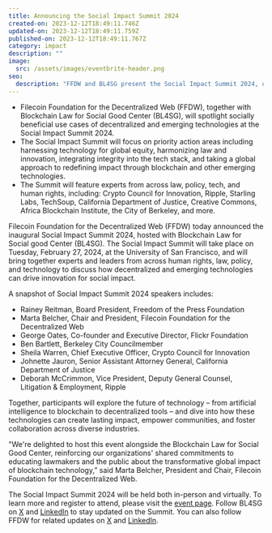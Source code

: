 ```yaml
---
title: Announcing the Social Impact Summit 2024
created-on: 2023-12-12T18:49:11.746Z
updated-on: 2023-12-12T18:49:11.759Z
published-on: 2023-12-12T18:49:11.767Z
category: impact
description: ""
image:
  src: /assets/images/eventbrite-header.png
seo:
  description: "FFDW and BL4SG present the Social Impact Summit 2024, uniting experts in law, policy, and tech to explore how decentralized technologies can drive social innovation and impact."
---
```


- Filecoin Foundation for the Decentralized Web (FFDW), together with Blockchain Law for Social Good Center (BL4SG), will spotlight socially beneficial use cases of decentralized and emerging technologies at the Social Impact Summit 2024.
- The Social Impact Summit will focus on priority action areas including harnessing technology for global equity, harmonizing law and innovation, integrating integrity into the tech stack, and taking a global approach to redefining impact through blockchain and other emerging technologies.
- The Summit will feature experts from across law, policy, tech, and human rights, including: Crypto Council for Innovation, Ripple, Starling Labs, TechSoup, California Department of Justice, Creative Commons, Africa Blockchain Institute, the City of Berkeley, and more. 

Filecoin Foundation for the Decentralized Web (FFDW) today announced the inaugural Social Impact Summit 2024, hosted with Blockchain Law for Social good Center (BL4SG). The Social Impact Summit will take place on Tuesday, February 27, 2024, at the University of San Francisco, and will bring together experts and leaders from across human rights, law, policy, and technology to discuss how decentralized and emerging technologies can drive innovation for social impact.

A snapshot of Social Impact Summit 2024 speakers includes: 

- Rainey Reitman, Board President, Freedom of the Press Foundation  
- Marta Belcher, Chair and President, Filecoin Foundation for the Decentralized Web 
- George Oates, Co-founder and Executive Director, Flickr Foundation 
- Ben Bartlett, Berkeley City Councilmember 
- Sheila Warren, Chief Executive Officer, Crypto Council for Innovation 
- Johnette Jauron, Senior Assistant Attorney General, California Department of Justice
- Deborah McCrimmon, Vice President, Deputy General Counsel, Litigation & Employment, Ripple 

Together, participants will explore the future of technology – from artificial intelligence to blockchain to decentralized tools – and dive into how these technologies can create lasting impact, empower communities, and foster collaboration across diverse industries. 

"We're delighted to host this event alongside the Blockchain Law for Social Good Center, reinforcing our organizations' shared commitments to educating lawmakers and the public about the transformative global impact of blockchain technology,” said Marta Belcher, President and Chair, Filecoin Foundation for the Decentralized Web.

The Social Impact Summit 2024 will be held both in-person and virtually. To learn more and register to attend, please visit the [event page](https://www.blockchainlawsg.org/socialimpactsummit2024). Follow BL4SG on [X](https://twitter.com/BL4SG_) and [LinkedIn](https://www.linkedin.com/company/blockchain-law-for-social-good-center) to stay updated on the Summit. You can also follow FFDW for related updates on [X](https://twitter.com/FFDWeb) and [LinkedIn](https://www.linkedin.com/company/filecoin-foundation-for-the-decentralized-web/about/).
